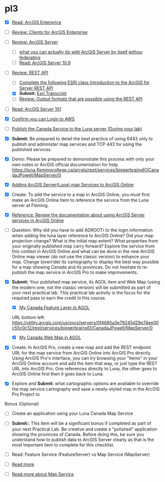 # pl3

- [X] [Read: ArcGIS Enterprice ](https://enterprise.arcgis.com/en/get-started/latest/windows/what-is-arcgis-enterprise-.htm) 
- [ ] [Review: Clients for ArcGIS Enterprise](https://enterprise.arcgis.com/en/get-started/latest/windows/portal-clients.htm)
- [ ] [Review: ArcGIS Server](https://enterprise.arcgis.com/en/server/latest/get-started/windows/what-is-arcgis-for-server-.htm)
    - [ ] [what you can actually do with ArcGIS Server by itself withou federating](https://enterprise.arcgis.com/en/server/latest/get-started/windows/what-s-included-with-arcgis-server.htm)
    - [ ] [Read:  ArcGIS Server 10.9](https://www.esri.com/arcgis-blog/products/arcgis-enterprise/announcements/removal-of-arcmap-based-runtime-from-arcgis-enterprise/)
- [ ] [Review: REST API]( https://developers.arcgis.com/rest/services-reference/get-started-with-the-services-directory.htm)
    - [ ] [Complete the following ESRI class Introduction to the ArcGIS for Server REST API](https://www.esri.com/training/catalog/57630436851d31e02a43f16a/)
    - [X] <b>Submit:</b> [Esri Transcript](https://followthepowells.github.io/pl3/Janelli_Powell_Transcript_02272022.pdf)
    - [ ] [Review: Output formats that are possible using the REST API](https://developers.arcgis.com/rest/services-reference/output-formats.htm)
- [ ] [Read: ArcGIS Server 101](https://www.esri.com/about/newsroom/arcuser/arcgis-for-server-101/)
- [X] [Confirm you can Login to AWS](https://console.aws.amazon.com/console/home?region=us-east-1)
- [ ] [Publish the Canada Service to the Luna server (During your lab)](https://www.youtube.com/watch?v=nIRlZN9ECwY)

- [X] <b>Submit:</b> Be prepared to detail the best practice of using 6443 only to publish and administer map services and TCP 443 for using the published services. 
- [X] Demo: Please be prepared to demonstrate this process with only your own notes or ArcGIS official documentation for help. https://luna.flemingcollege.ca/arcgis/rest/services/biggerbrains61/CanadaJPowell/MapServer/0

- [X] [Adding ArcGIS Server(Luna) map Services to ArcGIS Online](https://luna.flemingcollege.ca/arcgis/rest/services/biggerbrains61/CanadaJPowell/MapServer/0)
- [X] Create: To add the service to a map in ArcGIS Online, you must first make an ArcGIS Online Item to reference the service from the Luna server at Fleming.
- [X] [Reference: Review the documentation about using ArcGIS Server services in ArcGIS Online](https://doc.arcgis.com/en/arcgis-online/reference/arcgis-server-services.htm)
- [ ] Question: Why did you have to add ADROOT\ to the login information when adding the luna layer reference to ArcGIS Online? Did your map projection change? What is the initial map extent? What properties from your originally published map carry forward? Explore the service from this context in ArcGIS Online and what can be done in the new ArcGIS Online map viewer (do not use the classic version) to enhance your map. Change (override) its cartography to display the best way possible for a map showing Canada and its provinces. Do not hesitate to re-publish the map service in ArcGIS Pro to make improvements.
- [X] <b>Submit:</b> Your published map service, its AGOL item and Web Map (using the modern one, not the classic version) will be submitted as part of your next practical lab. This practical lab activity is the focus for the required pass to earn the credit in this course.
    - [X] [My Canada Feature Layer in AGOL](https://fleming.maps.arcgis.com/home/item.html?id=0f4680a3e79245d29e74ee00c55c0c12)
    
    URL bottom left: https://utility.arcgis.com/usrsvcs/servers/0f4680a3e79245d29e74ee00c55c0c12/rest/services/biggerbrains61/CanadaJPowell/MapServer/0
    - [X] [My Canada Web Map in AGOL](https://fleming.maps.arcgis.com/apps/mapviewer/index.html?webmap=deb744e58345401c99628212bb46bb81)
- [X] Create: In ArcGIS Pro, create a new map and add the REST endpoint URL for the map service from ArcGIS Online into ArcGIS Pro directly. Using ArcGIS Pro's interface, you can try browsing your "items" in your ArcGIS Online account and add the item that way, or just type the REST URL into ArcGIS Pro. One references directly to Luna, the other goes to ArcGIS Online first then it goes back to Luna.
- [X] Explore and <b>Submit:</b> what cartographic options are available to override the map service cartography and save a newly-styled map in the ArcGIS Pro Project to 

Bonus (Optional)
- [ ] Create an application using your Luna Canada Map Service
- [ ] <b>Submit:</b>: This item will be a significant bonus if completed as part of your next Practical Lab. Be creative and create a "polished" application showing the provinces of Canada. Before doing this, be sure you understand how to publish data to ArcGIS Server clearly as that is the most important item to complete for this checklist. 

- [ ] Read: Feature Service (FeatureServer) vs Map Service (MapServer)
- [ ] [Read more](https://enterprise.arcgis.com/en/server/latest/publish-services/windows/what-is-a-feature-service-.htm)
- [ ] [Read more about Map Service]( https://enterprise.arcgis.com/en/server/latest/publish-services/windows/what-is-a-map-service.htm)

